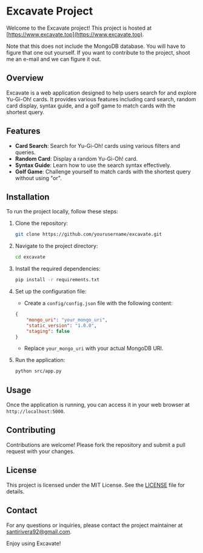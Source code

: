 # Excavate Project

Welcome to the Excavate project! This project is hosted at [https://www.excavate.top](https://www.excavate.top).

Note that this does not include the MongoDB database. You will have to figure that one out yourself. If you want to contribute to the project, shoot me an e-mail and we can figure it out.

## Overview

Excavate is a web application designed to help users search for and explore Yu-Gi-Oh! cards. It provides various features including card search, random card display, syntax guide, and a golf game to match cards with the shortest query.

## Features

- **Card Search**: Search for Yu-Gi-Oh! cards using various filters and queries.
- **Random Card**: Display a random Yu-Gi-Oh! card.
- **Syntax Guide**: Learn how to use the search syntax effectively.
- **Golf Game**: Challenge yourself to match cards with the shortest query without using "or".

## Installation

To run the project locally, follow these steps:

1. Clone the repository:
    ```bash
    git clone https://github.com/yourusername/excavate.git
    ```
2. Navigate to the project directory:
    ```bash
    cd excavate
    ```
3. Install the required dependencies:
    ```bash
    pip install -r requirements.txt
    ```
4. Set up the configuration file:
    - Create a `config/config.json` file with the following content:
    ```json
    {
        "mongo_uri": "your_mongo_uri",
        "static_version": "1.0.0",
        "staging": false
    }
    ```
    - Replace `your_mongo_uri` with your actual MongoDB URI.

5. Run the application:
    ```bash
    python src/app.py
    ```

## Usage

Once the application is running, you can access it in your web browser at `http://localhost:5000`.

## Contributing

Contributions are welcome! Please fork the repository and submit a pull request with your changes.

## License

This project is licensed under the MIT License. See the [LICENSE](LICENSE) file for details.

## Contact

For any questions or inquiries, please contact the project maintainer at [santirivera92@gmail.com](mailto:santirivera92@gmail.com).

Enjoy using Excavate!
